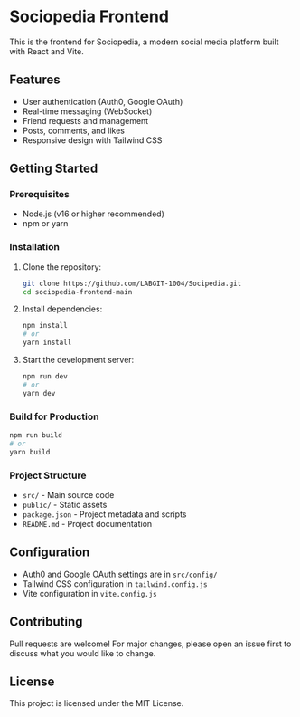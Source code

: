 
# Sociopedia Frontend

This is the frontend for Sociopedia, a modern social media platform built with React and Vite.

## Features
- User authentication (Auth0, Google OAuth)
- Real-time messaging (WebSocket)
- Friend requests and management
- Posts, comments, and likes
- Responsive design with Tailwind CSS

## Getting Started

### Prerequisites
- Node.js (v16 or higher recommended)
- npm or yarn

### Installation
1. Clone the repository:
	```sh
	git clone https://github.com/LABGIT-1004/Socipedia.git
	cd sociopedia-frontend-main
	```
2. Install dependencies:
	```sh
	npm install
	# or
	yarn install
	```
3. Start the development server:
	```sh
	npm run dev
	# or
	yarn dev
	```

### Build for Production
```sh
npm run build
# or
yarn build
```

### Project Structure
- `src/` - Main source code
- `public/` - Static assets
- `package.json` - Project metadata and scripts
- `README.md` - Project documentation

## Configuration
- Auth0 and Google OAuth settings are in `src/config/`
- Tailwind CSS configuration in `tailwind.config.js`
- Vite configuration in `vite.config.js`

## Contributing
Pull requests are welcome! For major changes, please open an issue first to discuss what you would like to change.

## License
This project is licensed under the MIT License.
